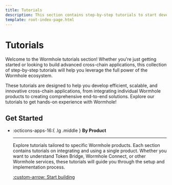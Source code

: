 ```yaml
---
title: Tutorials
description: This section contains step-by-step tutorials to start developing with Wormhole, including creating cross-chain contracts and multichain transfers.
template: root-index-page.html
---
```


# Tutorials

Welcome to the Wormhole tutorials section! Whether you're just getting started or looking to build advanced cross-chain applications, this collection of step-by-step tutorials will help you leverage the full power of the Wormhole ecosystem.

These tutorials are designed to help you develop efficient, scalable, and innovative cross-chain applications, from integrating individual Wormhole products to creating comprehensive end-to-end solutions. Explore our tutorials to get hands-on experience with Wormhole!

## Get Started

<div class="grid cards" markdown>

-   :octicons-apps-16:{ .lg .middle } **By Product**

    ---

    Explore tutorials tailored to specific Wormhole products. Each section contains tutorials on integrating and using a single product. Whether you want to understand Token Bridge, Wormhole Connect, or other Wormhole services, these tutorials will guide you through the setup and implementation process.

    [:custom-arrow: Start building](/docs/tutorials/by-product/)

</div>
